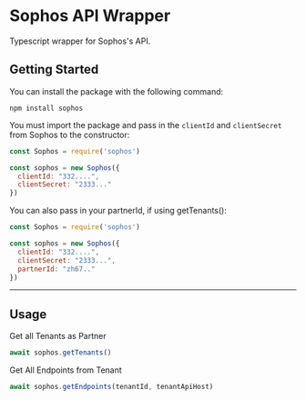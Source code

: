 # Sophos API Wrapper

Typescript wrapper for Sophos's API.

## Getting Started

You can install the package with the following command:

```
npm install sophos
```

You must import the package and pass in the `clientId` and `clientSecret` from Sophos to the constructor:

```javascript
const Sophos = require('sophos')

const sophos = new Sophos({
  clientId: "332....",
  clientSecret: "2333..."
}) 
```

You can also pass in your partnerId, if using getTenants():

```javascript
const Sophos = require('sophos')

const sophos = new Sophos({
  clientId: "332....",
  clientSecret: "2333...",
  partnerId: "zh67.."
}) 
```

<hr>

## Usage

Get all Tenants as Partner

```javascript
await sophos.getTenants()
```

Get All Endpoints from Tenant

```javascript
await sophos.getEndpoints(tenantId, tenantApiHost)
```
